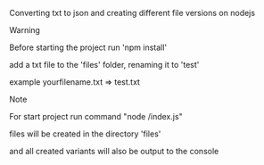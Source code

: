 Converting txt to json and creating different file versions on nodejs

> [!WARNING]
> Before starting the project run 'npm install'
>
> add a txt file to the 'files' folder, renaming it to 'test'
>
> example yourfilename.txt => test.txt

> [!NOTE]
> For start project run command "node /index.js"
>
> files will be created in the directory 'files'
>
> and all created variants will also be output to the console
